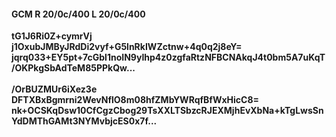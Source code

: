 #### GCM R 20/0c/400 L 20/0c/400
**tG1J6Ri0Z+cymrVj**<br/>**j1OxubJMByJRdDi2vyf+G5lnRkIWZctnw+4q0q2j8eY=**<br/>**jqrq033+EY5pt+7cGbl1noIN9yIhp4z0zgfaRtzNFBCNAkqJ4t0bm5A7uKqT/OKPkgSbAdTeM85PPkQw...**<br/><br/>
**/OrBUZMUr6iXez3e**<br/>**DFTXBxBgmrni2WevNflO8m08hfZMbYWRqfBfWxHicC8=**<br/>**nk+OCSKqDsw10CfCgzCbog29TsXXLTSbzcRJEXMjhEvXbNa+kTgLwsSnYdDMThGAMt3NYMvbjcES0x7f...**